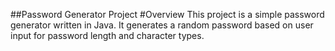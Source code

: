 ##Password Generator Project
#Overview
This project is a simple password generator written in Java. It generates a random password based on user input for password length and character types.
